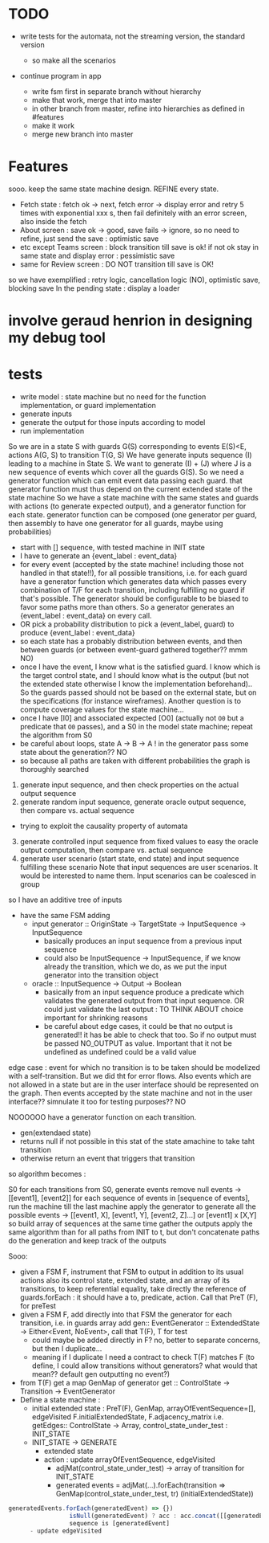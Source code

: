 # TODO
- write tests for the automata, not the streaming version, the standard version
  - so make all the scenarios

- continue program in app
  - write fsm first in separate branch without hierarchy
  - make that work, merge that into master
  - in other branch from master, refine into hierarchies as defined in #features
  - make it work
  - merge new branch into master

# Features
sooo. keep the same state machine design. REFINE every state. 

- Fetch state : fetch ok -> next, fetch error -> display error and retry 5 times with exponential
 xxx s, then fail definitely with an error screen, also inside the fetch
- About screen : save ok -> good, save fails -> ignore, so no need to refine, just send the save 
: optimistic save
- etc except Teams screen : block transition till save is ok! if not ok stay in same state and 
display error : pessimistic save
- same for Review screen : DO NOT transition till save is OK!


so we have exemplified : retry logic, cancellation logic (NO), optimistic save, blocking save
In the pending state : display a loader

# involve geraud henrion in designing my debug tool

# tests
- write model : state machine but no need for the function implementation, or guard implementation
- generate inputs
- generate the output for those inputs according to model
- run implementation

So we are in a state S with guards G(S) corresponding to events E(S)<E, actions A(G, S) to 
transition T(G, S)
We have generate inputs sequence (I) leading to a machine in State S.
We want to generate (I) + (J) where J is a new sequence of events which cover all the guards G(S).
So we need a generator function which can emit event data passing each guard. that generator 
function must thus depend on the current extended state of the state machine
So we have a state machine with the same states and guards with actions (to generate expected 
output), and a generator function for each state.
generator function can be composed (one generator per guard, then assembly to have one generator 
for all guards, maybe using probabilities) 

- start with [] sequence, with tested machine in INIT state
- I have to generate an {event_label : event_data}
- for every event (accepted by the state machine! including those not handled in that state!!), for 
all possible transitions, i.e. for each guard have a generator function which generates data 
which passes every combination of T/F for each transition, including fulfilling no guard if 
that's possible. The generator should be configurable to be biased to favor some paths more than 
others. So a generator generates an {event_label : event_data} on every call.
- OR pick a probability distribution to pick a (event_label, guard) to produce {event_label : 
event_data}
- so each state has a probably distribution between events, and then between guards (or between 
event-guard gathered together?? mmm NO)
- once I have the event, I know what is the satisfied guard. I know which is the target control 
state, and I should know what is the output (but not the extended state otherwise I know the 
implementation beforehand).. So the guards passed should not be based on the external state, but
 on the specifications (for instance wireframes). Another question is to compute coverage values 
 for the state machine...
 - once I have [I0] and associated expected [O0] (actually not `O0` but a predicate that `O0` 
 passes), and a S0 in the model state machine; repeat the algorithm from S0
- be careful about loops, state A -> B -> A ! in the generator pass some state about the 
generation?? NO
- so because all paths are taken with different probabilities the graph is thoroughly searched

1. generate input sequence, and then check properties on the actual output sequence
2. generate random input sequence, generate oracle output sequence, then compare vs. actual sequence
  - trying to exploit the causality property of automata
3. generate controlled input sequence from fixed values to easy the oracle output computation, then 
compare vs. actual sequence
4. generate user scenario (start state, end state) and input sequence fulfilling these scenario
Note that input sequences are user scenarios. It would be interested to name them. Input 
scenarios can be coalesced in group 

so I have an additive tree of inputs 

- have the same FSM adding
  - input generator :: OriginState -> TargetState -> InputSequence -> InputSequence
    - basically produces an input sequence from a previous input sequence
    - could also be InputSequence -> InputSequence, if we know already the transition, which we 
    do, as we put the input generator into the transition object
  - oracle :: InputSequence -> Output -> Boolean
    - basically from an input sequence produce a predicate which validates the generated output 
    from that input sequence. OR could just validate the last output : TO THINK ABOUT choice 
    important for shrinking reasons
    - be careful about edge cases, it could be that no output is generated!! it has be able to 
    check that too. So if no output must be passed NO_OUTPUT as value. Important that it not be 
    undefined as undefined could be a valid value

edge case : event for which no transition is to be taken should be modelized with a 
self-transition. But we did tht for error flows. Also events which are not allowed in a state 
but are in the user interface should be represented on the graph. Then events accepted by the 
state machine and not in the user interface?? simnulate it too for testing purposes?? NO 

NOOOOOO
have a generator function on each transition.
- gen(extendaed state)
- returns null if not possible in this stat of the state amachine to take taht transition
- otherwise return an event that triggers that transition

so algorithm becomes :

S0
for each transitions from S0, generate events
remove null events
-> [[event1], [event2]]
for each sequence of events in [sequence of events],
run the machine till the last machine
apply the generator to generate all the possible events
-> [[event1, X], [event1, Y], [event2, Z]...] or [event1] x [X,Y] 
so build array of sequences
at the same time gather the outputs
apply the same algorithm than for all paths from INIT to t, but don't concatenate paths do the 
generation and keep track of the outputs

Sooo:
- given a FSM F, instrument that FSM to output in addition to its usual actions also its control 
state, extended state, and an array of its transitions, to keep referential equality, take 
directly the reference of guards.forEach : it should have a to, predicate, action. Call that PreT
(F), for preTest
- given a FSM F, add directly into that FSM the generator for each transition, i.e. in guards 
array add gen:: EventGenerator :: ExtendedState -> Either<Event, NoEvent>, call that T(F), T for 
test
  - could maybe be added directly in F? no, better to separate concerns, but then I duplicate...
  - meaning if I duplicate I need a contract to check T(F) matches F (to define, I could allow 
  transitions without generators? what would that mean?? default gen outputting no event?)
- from T(F) get a map GenMap of generator get :: ControlState -> Transition -> EventGenerator
- Define a state machine :
  - initial extended state : PreT(F), GenMap, arrayOfEventSequence=[], edgeVisited 
  F.initialExtendedState, F.adjacency_matrix i.e. getEdges:: ControlState -> Array<Transition>, 
  control_state_under_test : INIT_STATE
  - INIT_STATE -> GENERATE
    - extended state
    - action : update arrayOfEventSequence, edgeVisited
      - adjMat(control_state_under_test) -> array of transition for INIT_STATE
      - generated events = adjMat(...).forEach(transition => GenMap(control_state_under_test, tr)
      (initialExtendedState))
```javascript
generatedEvents.forEach(generatedEvent) => {}) 
                 isNull(generatedEvent) ? acc : acc.concat([[generatedEvent]])) // the event 
                 sequence is [generatedEvent]
      - update edgeVisited
```      
